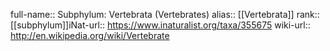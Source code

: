 

full-name:: Subphylum: Vertebrata (Vertebrates)
alias:: [[Vertebrata]]
rank:: [[subphylum]]iNat-url:: https://www.inaturalist.org/taxa/355675
wiki-url:: http://en.wikipedia.org/wiki/Vertebrate